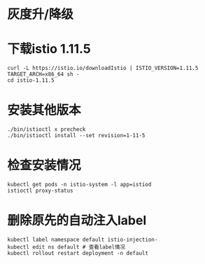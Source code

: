 # 灰度升/降级

# 下载istio 1.11.5
```
curl -L https://istio.io/downloadIstio | ISTIO_VERSION=1.11.5 TARGET_ARCH=x86_64 sh -
cd istio-1.11.5
```

# 安装其他版本
```
./bin/istioctl x precheck
./bin/istioctl install --set revision=1-11-5
```
# 检查安装情况
```
kubectl get pods -n istio-system -l app=istiod
istioctl proxy-status
```

# 删除原先的自动注入label
```
kubectl label namespace default istio-injection- 
kubectl edit ns default # 查看label情况
kubectl rollout restart deployment -n default
```